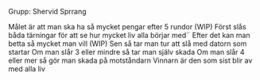 Grupp: Shervid Sprrang

Målet är att man ska ha så mycket pengar efter 5 rundor (WIP)
Först slås båda tärningar för att se hur mycket liv alla börjar med¨
Efter det kan man betta så mycket man vill (WIP)
Sen så tar man tur att slå med datorn som startar
Om man slår 3 eller mindre så tar man själv skada
Om man slår 4 eller mer så gör man skada på motståndarn
Vinnarn är den som sist blir av med alla liv